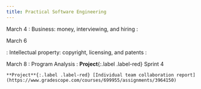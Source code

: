 ```yaml
---
title: Practical Software Engineering
--- 
```


March 4
: Business: money, interviewing, and hiring
  : 

March 6

: Intellectual property: copyright, licensing, and patents
  : 

March 8
: Program Analysis
  : **Project**{:.label .label-red} Sprint 4

    **Project**{:.label .label-red} [Individual team collaboration report](https://www.gradescope.com/courses/699955/assignments/3964150)
